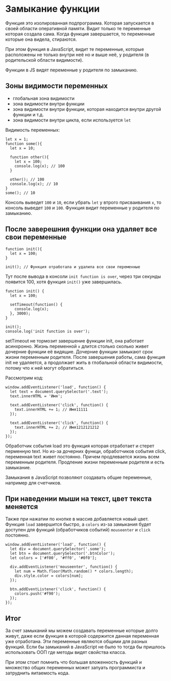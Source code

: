 # Замыкание функции
Функция это изолированная подпрограмма. Которая запускается в своей области оперативной памяти. Видит только те переменные которая создала сама. Когда функция завершается, то переменные которые она видела, стираются.

При этом функция в JavaScript, видит те переменные, которые расположены не только внутри неё но и выше неё, у родителя (в родительской области видимости).

Функции в JS видят переменные у родителя по замыканию.

## Зоны видимости переменных
- глобальная зона видимости
- зона видимости внутри функции
- зона видимости внутри функции, которая находится внутри другой функции и т.д.
- зона видимости внутри цикла, если используется `let`

Видимость переменных:

    let x = 1;
    function some(){
      let x = 10;

      function other(){
        let x = 100;
        console.log(x); // 100
      }

      other(); // 100
      console.log(x); // 10
    }
    some(); // 10

Консоль выведет `100` и `10`, если убрать `let` у втрого присваивания `x`, то консоль выведет `100` и `100`. Функция видит переменные у родителя по замыканию.

## После заверешния функции она удаляет все свои переменные

    function init(){
      let x = 100;
    }

    init(); // Функция отработала и удалила все свои переменные

Тут после вывода в консоли `init function is over`, через три секунды появится 100, хотя функция `init()` уже завершилась.

    function init() {
      let x = 100;

      setTimeout(function() {
        console.log(x);
      }, 3000);
    }

    init();
    console.log('init function is over');

setTimeout не тормозит завершение функции init, она работает асинхронно. Жизнь переменной `x` длится столько сколько живет дочерние функции её видящие. Дочерние функции замыкают срок жизни переменным родителя. После завершения работы, сама функция init не удаляется, а продолжает жить в глобальной области видимости, потому что к ней могут обратиться.

Рассмотрим код:

    window.addEventListener('load', function() {
      let text = document.querySelector('.text');
      text.innerHTML = 'Имя';

      text.addEventListener('click', function() {
        text.innerHTML += 1; // Имя11111
      });

      text.addEventListener('click', function() {
        text.innerHTML += 2; // Имя1212121212
      });
    });

Обработчик события loаd это функция которая отработает и стерет перменную text. Но из-за дочерних функци, обработчиков события click, переменная text живет постоянно. Причем продлевается жизнь всем переменным родителя. Продление жизни переменным родителя и есть замыкание.

Замыкания в JavaScript позволяют создавать общие переменные, например для счетчиков.

## При наведении мыши на текст, цвет текста меняется
Также при нажатии по кнопке в массив добавляется новый цвет.  
Функция `load` завершится быстро, а `colors` из-за замыкания будет доступен для функций (обработчиков событий) `mouseenter` и `click` постоянно.

    window.addEventListener('load', function() {
      let div = document.querySelector('.some');
      let btn = document.querySelector('.btnColor');
      let colors = ['#f00', '#ff0', '#0f0'];

      div.addEventListener('mouseenter', function() {
        let num = Math.floor(Math.random() * colors.length);
        div.style.color = colors[num];
      });

      btn.addEventListener('click', function() {
        colors.push('#f90');
      });
    });

## Итог
За счет замыканий мы можем создавать переменные которые долго живут, даже если функция в которой содержится данная переменная уже отработана. Эти переменные являются общими для разных функций. Если бы замыканий в JavaScript не было то тогда бы пришлось использовать ООП где методы видят свойства класса.

При этом стоит помнить что большая вложенность функций и множество общих переменных может запуать программиста и затруднить яитаемость кода.
